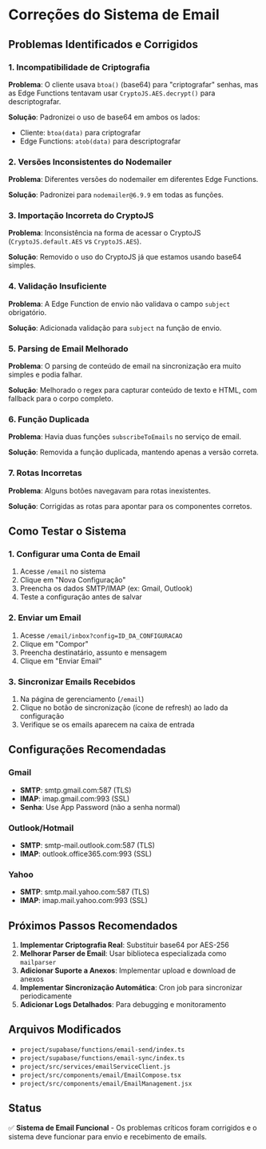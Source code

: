 # Correções do Sistema de Email

## Problemas Identificados e Corrigidos

### 1. **Incompatibilidade de Criptografia**
**Problema**: O cliente usava `btoa()` (base64) para "criptografar" senhas, mas as Edge Functions tentavam usar `CryptoJS.AES.decrypt()` para descriptografar.

**Solução**: Padronizei o uso de base64 em ambos os lados:
- Cliente: `btoa(data)` para criptografar
- Edge Functions: `atob(data)` para descriptografar

### 2. **Versões Inconsistentes do Nodemailer**
**Problema**: Diferentes versões do nodemailer em diferentes Edge Functions.

**Solução**: Padronizei para `nodemailer@6.9.9` em todas as funções.

### 3. **Importação Incorreta do CryptoJS**
**Problema**: Inconsistência na forma de acessar o CryptoJS (`CryptoJS.default.AES` vs `CryptoJS.AES`).

**Solução**: Removido o uso do CryptoJS já que estamos usando base64 simples.

### 4. **Validação Insuficiente**
**Problema**: A Edge Function de envio não validava o campo `subject` obrigatório.

**Solução**: Adicionada validação para `subject` na função de envio.

### 5. **Parsing de Email Melhorado**
**Problema**: O parsing de conteúdo de email na sincronização era muito simples e podia falhar.

**Solução**: Melhorado o regex para capturar conteúdo de texto e HTML, com fallback para o corpo completo.

### 6. **Função Duplicada**
**Problema**: Havia duas funções `subscribeToEmails` no serviço de email.

**Solução**: Removida a função duplicada, mantendo apenas a versão correta.

### 7. **Rotas Incorretas**
**Problema**: Alguns botões navegavam para rotas inexistentes.

**Solução**: Corrigidas as rotas para apontar para os componentes corretos.

## Como Testar o Sistema

### 1. **Configurar uma Conta de Email**
1. Acesse `/email` no sistema
2. Clique em "Nova Configuração"
3. Preencha os dados SMTP/IMAP (ex: Gmail, Outlook)
4. Teste a configuração antes de salvar

### 2. **Enviar um Email**
1. Acesse `/email/inbox?config=ID_DA_CONFIGURACAO`
2. Clique em "Compor"
3. Preencha destinatário, assunto e mensagem
4. Clique em "Enviar Email"

### 3. **Sincronizar Emails Recebidos**
1. Na página de gerenciamento (`/email`)
2. Clique no botão de sincronização (ícone de refresh) ao lado da configuração
3. Verifique se os emails aparecem na caixa de entrada

## Configurações Recomendadas

### Gmail
- **SMTP**: smtp.gmail.com:587 (TLS)
- **IMAP**: imap.gmail.com:993 (SSL)
- **Senha**: Use App Password (não a senha normal)

### Outlook/Hotmail
- **SMTP**: smtp-mail.outlook.com:587 (TLS)
- **IMAP**: outlook.office365.com:993 (SSL)

### Yahoo
- **SMTP**: smtp.mail.yahoo.com:587 (TLS)
- **IMAP**: imap.mail.yahoo.com:993 (SSL)

## Próximos Passos Recomendados

1. **Implementar Criptografia Real**: Substituir base64 por AES-256
2. **Melhorar Parser de Email**: Usar biblioteca especializada como `mailparser`
3. **Adicionar Suporte a Anexos**: Implementar upload e download de anexos
4. **Implementar Sincronização Automática**: Cron job para sincronizar periodicamente
5. **Adicionar Logs Detalhados**: Para debugging e monitoramento

## Arquivos Modificados

- `project/supabase/functions/email-send/index.ts`
- `project/supabase/functions/email-sync/index.ts`
- `project/src/services/emailServiceClient.js`
- `project/src/components/email/EmailCompose.tsx`
- `project/src/components/email/EmailManagement.jsx`

## Status

✅ **Sistema de Email Funcional** - Os problemas críticos foram corrigidos e o sistema deve funcionar para envio e recebimento de emails.
